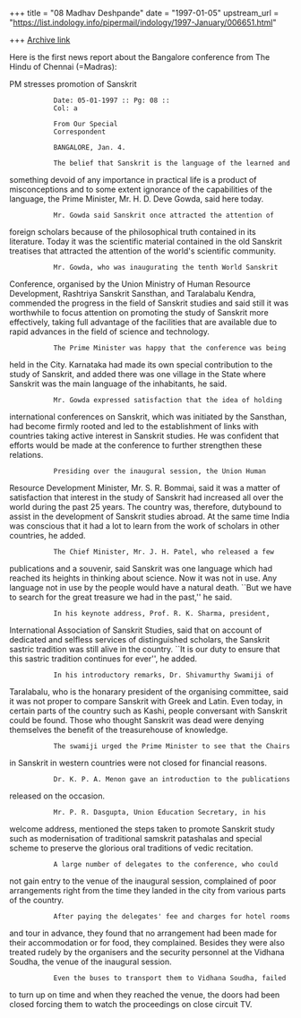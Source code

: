+++
title = "08 Madhav Deshpande"
date = "1997-01-05"
upstream_url = "https://list.indology.info/pipermail/indology/1997-January/006651.html"

+++
[Archive link](https://list.indology.info/pipermail/indology/1997-January/006651.html)

Here is the first news report about the Bangalore conference from The
Hindu of Chennai (=Madras):

PM stresses promotion of Sanskrit 


               Date: 05-01-1997 :: Pg: 08 ::
               Col: a 

               From Our Special
               Correspondent 

               BANGALORE, Jan. 4. 

               The belief that Sanskrit is the language of the learned and
something devoid of any importance in practical life is a product of
misconceptions and to some extent ignorance of the capabilities of the language,
the Prime Minister, Mr. H. D. Deve Gowda, said here today. 

               Mr. Gowda said Sanskrit once attracted the attention of
foreign scholars because of the philosophical truth contained in its
literature. Today it was the scientific material contained in the old Sanskrit
treatises that attracted the attention of the world's scientific community. 

               Mr. Gowda, who was inaugurating the tenth World Sanskrit
Conference, organised by the Union Ministry of Human Resource
Development, Rashtriya Sanskrit Sansthan, and Taralabalu Kendra,
commended the progress in the field of Sanskrit studies and said still it
was worthwhile to focus attention on promoting the study of Sanskrit more
effectively, taking full advantage of the facilities that are available due to
rapid advances in the field of science and technology. 

               The Prime Minister was happy that the conference was being
held in the City. Karnataka had made its own special contribution to
the study of Sanskrit, and added there was one village in the State
where Sanskrit was the main language of the inhabitants, he said. 

               Mr. Gowda expressed satisfaction that the idea of holding
international conferences on Sanskrit, which was initiated by the
Sansthan, had become firmly rooted and led to the establishment of links with
countries taking active interest in Sanskrit studies. He was confident that
efforts would be made at the conference to further strengthen these
relations. 

               Presiding over the inaugural session, the Union Human
Resource Development Minister, Mr. S. R. Bommai, said it was a
matter of satisfaction that interest in the study of Sanskrit had
increased all over the world during the past 25 years. The country was, 
therefore, dutybound to assist in the development of Sanskrit studies
abroad. At the same time India was conscious that it had a lot to learn
from the work of scholars in other countries, he added. 

               The Chief Minister, Mr. J. H. Patel, who released a few
publications and a souvenir, said Sanskrit was one language which had reached
its heights in thinking about science. Now it was not in use. Any language
not in use by the people would have a natural death. ``But we have to
search for the great treasure we had in the past,'' he said. 

               In his keynote address, Prof. R. K. Sharma, president,
International Association of Sanskrit Studies, said that on account of
dedicated and selfless services of distinguished scholars, the Sanskrit
sastric tradition was still alive in the country. ``It is our duty to ensure that
this sastric tradition continues for ever'', he added. 

               In his introductory remarks, Dr. Shivamurthy Swamiji of
Taralabalu, who is the honarary president of the organising committee, said it
was not proper to compare Sanskrit with Greek and Latin. Even today, in
certain parts of the country such as Kashi, people conversant with Sanskrit
could be found. Those who thought Sanskrit was dead were denying
themselves the benefit of the treasurehouse of knowledge. 

               The swamiji urged the Prime Minister to see that the Chairs
in Sanskrit in western countries were not closed for financial reasons. 

               Dr. K. P. A. Menon gave an introduction to the publications
released on the occasion. 

               Mr. P. R. Dasgupta, Union Education Secretary, in his
welcome address, mentioned the steps taken to promote Sanskrit study such as 
modernisation of traditional samskrit patashalas and special scheme to
preserve the glorious oral traditions of vedic recitation. 

               A large number of delegates to the conference, who could
not gain entry to the venue of the inaugural session, complained of poor
arrangements right from the time they landed in the city from various parts of
the country. 

               After paying the delegates' fee and charges for hotel rooms
and tour in advance, they found that no arrangement had been made for
their accommodation or for food, they complained. Besides they
were also treated rudely by the organisers and the security personnel
at the Vidhana Soudha, the venue of the inaugural session. 

               Even the buses to transport them to Vidhana Soudha, failed
to turn up on time and when they reached the venue, the doors had been
closed forcing them to watch the proceedings on close circuit TV.






